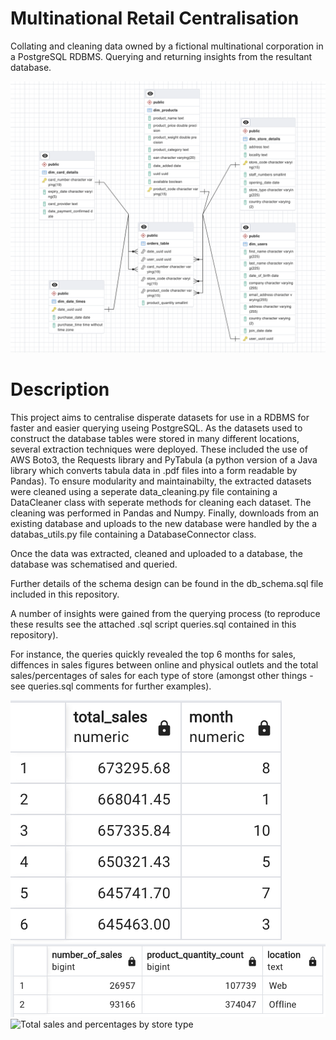 # Multinational Retail Centralisation
Collating and cleaning data owned by a fictional multinational corporation in a PostgreSQL RDBMS. Querying and returning insights from the resultant database.

![Alt text](readme_images/header.png)

# Description

This project aims to centralise disperate datasets for use in a RDBMS for faster and easier querying useing PostgreSQL. As the datasets used to construct the database tables were stored in many different locations, several extraction techniques were deployed. These included the use of AWS Boto3, the Requests library and PyTabula (a python version of a Java library which converts tabula data in .pdf files into a form readable by Pandas). To ensure modularity and maintainabilty, the extracted datasets were cleaned using a seperate data_cleaning.py file containing a DataCleaner class with seperate methods for cleaning each dataset. The cleaning was performed in Pandas and Numpy. Finally, downloads from an existing database and uploads to the new database were handled by the a databas_utils.py file containing a DatabaseConnector class. 

Once the data was extracted, cleaned and uploaded to a database, the database was schematised and queried. 

Further details of the schema design can be found in the db_schema.sql file included in this repository. 

A number of insights were gained from the querying process (to reproduce these results see the attached .sql script queries.sql contained in this repository). 

For instance, the queries quickly revealed the top 6 months for sales, diffences in sales figures between online and physical outlets and the total sales/percentages of sales for each type of store (amongst other things - see queries.sql comments for further examples).

![Top 6 months for sales](readme_images/sales_mnths.png)
![Sales counts and products counts by online and physical](readme_images/online_phys.png)
![Total sales and percentages by store type](readme_image/sales_mnths.png)